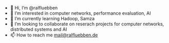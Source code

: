 - 👋 Hi, I’m @ralfluebben
- 👀 I’m interested in computer networks, performance evaluation, AI
- 🌱 I’m currently learning Hadoop, Samza
- 💞️ I’m looking to collaborate on reserach projects for computer networks, distributed systems and AI
- 📫 How to reach me mail@ralfluebben.de

<!---
ralfluebben/ralfluebben is a ✨ special ✨ repository because its `README.md` (this file) appears on your GitHub profile.
You can click the Preview link to take a look at your changes.
--->
